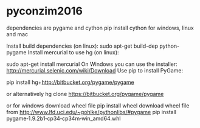 # pyconzim2016

dependencies are pygame and cython
pip install cython for windows, linux and mac

Install build dependencies (on linux):
sudo apt-get build-dep python-pygame
Install mercurial to use hg (on linux):

sudo apt-get install mercurial
On Windows you can use the installer: http://mercurial.selenic.com/wiki/Download
Use pip to install PyGame:

pip install hg+http://bitbucket.org/pygame/pygame

or alternatively
hg clone https://bitbucket.org/pygame/pygame

or for windows download wheel file
pip install wheel
download wheel file from http://www.lfd.uci.edu/~gohlke/pythonlibs/#pygame
pip install pygame‑1.9.2b1‑cp34‑cp34m‑win_amd64.whl
